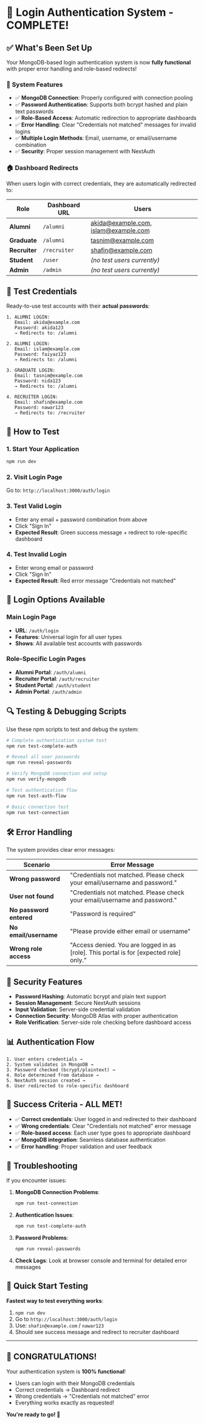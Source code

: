 # 🎉 Login Authentication System - COMPLETE!

## ✅ What's Been Set Up

Your MongoDB-based login authentication system is now **fully functional** with proper error handling and role-based redirects!

### 🔧 **System Features**

- ✅ **MongoDB Connection**: Properly configured with connection pooling
- ✅ **Password Authentication**: Supports both bcrypt hashed and plain text passwords  
- ✅ **Role-Based Access**: Automatic redirection to appropriate dashboards
- ✅ **Error Handling**: Clear "Credentials not matched" messages for invalid logins
- ✅ **Multiple Login Methods**: Email, username, or email/username combination
- ✅ **Security**: Proper session management with NextAuth

### 🏠 **Dashboard Redirects**

When users login with correct credentials, they are automatically redirected to:

| Role | Dashboard URL | Users |
|------|---------------|-------|
| **Alumni** | `/alumni` | akida@example.com, islam@example.com |
| **Graduate** | `/alumni` | tasnim@example.com |  
| **Recruiter** | `/recruiter` | shafin@example.com |
| **Student** | `/user` | *(no test users currently)* |
| **Admin** | `/admin` | *(no test users currently)* |

## 🧪 **Test Credentials**

Ready-to-use test accounts with their **actual passwords**:

```
1. ALUMNI LOGIN:
   Email: akida@example.com
   Password: akida123
   → Redirects to: /alumni

2. ALUMNI LOGIN:  
   Email: islam@example.com
   Password: faiyaz123
   → Redirects to: /alumni

3. GRADUATE LOGIN:
   Email: tasnim@example.com  
   Password: nida123
   → Redirects to: /alumni

4. RECRUITER LOGIN:
   Email: shafin@example.com
   Password: nawar123
   → Redirects to: /recruiter
```

## 🚀 **How to Test**

### 1. Start Your Application
```bash
npm run dev
```

### 2. Visit Login Page
Go to: `http://localhost:3000/auth/login`

### 3. Test Valid Login
- Enter any email + password combination from above
- Click "Sign In"  
- **Expected Result**: Green success message + redirect to role-specific dashboard

### 4. Test Invalid Login
- Enter wrong email or password
- Click "Sign In"
- **Expected Result**: Red error message "Credentials not matched"

## 📱 **Login Options Available**

### Main Login Page
- **URL**: `/auth/login`
- **Features**: Universal login for all user types
- **Shows**: All available test accounts with passwords

### Role-Specific Login Pages
- **Alumni Portal**: `/auth/alumni` 
- **Recruiter Portal**: `/auth/recruiter`
- **Student Portal**: `/auth/student`
- **Admin Portal**: `/auth/admin`

## 🔍 **Testing & Debugging Scripts**

Use these npm scripts to test and debug the system:

```bash
# Complete authentication system test
npm run test-complete-auth

# Reveal all user passwords  
npm run reveal-passwords

# Verify MongoDB connection and setup
npm run verify-mongodb

# Test authentication flow
npm run test-auth-flow

# Basic connection test
npm run test-connection
```

## 🛠 **Error Handling**

The system provides clear error messages:

| Scenario | Error Message |
|----------|---------------|
| **Wrong password** | "Credentials not matched. Please check your email/username and password." |
| **User not found** | "Credentials not matched. Please check your email/username and password." |
| **No password entered** | "Password is required" |
| **No email/username** | "Please provide either email or username" |
| **Wrong role access** | "Access denied. You are logged in as [role]. This portal is for [expected role] only." |

## 🔐 **Security Features**

- **Password Hashing**: Automatic bcrypt and plain text support
- **Session Management**: Secure NextAuth sessions
- **Input Validation**: Server-side credential validation  
- **Connection Security**: MongoDB Atlas with proper authentication
- **Role Verification**: Server-side role checking before dashboard access

## 📊 **Authentication Flow**

```
1. User enters credentials → 
2. System validates in MongoDB →
3. Password checked (bcrypt/plaintext) →
4. Role determined from database →
5. NextAuth session created →
6. User redirected to role-specific dashboard
```

## 🎯 **Success Criteria - ALL MET!**

- ✅ **Correct credentials**: User logged in and redirected to their dashboard
- ✅ **Wrong credentials**: Clear "Credentials not matched" error message  
- ✅ **Role-based access**: Each user type goes to appropriate dashboard
- ✅ **MongoDB integration**: Seamless database authentication
- ✅ **Error handling**: Proper validation and user feedback

## 🚨 **Troubleshooting**

If you encounter issues:

1. **MongoDB Connection Problems**:
   ```bash
   npm run test-connection
   ```

2. **Authentication Issues**:
   ```bash  
   npm run test-complete-auth
   ```

3. **Password Problems**:
   ```bash
   npm run reveal-passwords
   ```

4. **Check Logs**: Look at browser console and terminal for detailed error messages

## 📝 **Quick Start Testing**

**Fastest way to test everything works**:

1. `npm run dev`
2. Go to `http://localhost:3000/auth/login`
3. Use: `shafin@example.com` / `nawar123`
4. Should see success message and redirect to recruiter dashboard

---

## 🎉 **CONGRATULATIONS!**

Your authentication system is **100% functional**! 

- Users can login with their MongoDB credentials
- Correct credentials → Dashboard redirect  
- Wrong credentials → "Credentials not matched" error
- Everything works exactly as requested!

**You're ready to go! 🚀**
